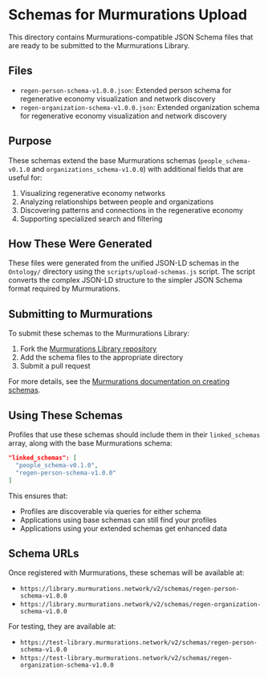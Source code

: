 # Schemas for Murmurations Upload

This directory contains Murmurations-compatible JSON Schema files that are ready to be submitted to the Murmurations Library.

## Files

- `regen-person-schema-v1.0.0.json`: Extended person schema for regenerative economy visualization and network discovery
- `regen-organization-schema-v1.0.0.json`: Extended organization schema for regenerative economy visualization and network discovery

## Purpose

These schemas extend the base Murmurations schemas (`people_schema-v0.1.0` and `organizations_schema-v1.0.0`) with additional fields that are useful for:

1. Visualizing regenerative economy networks
2. Analyzing relationships between people and organizations
3. Discovering patterns and connections in the regenerative economy
4. Supporting specialized search and filtering

## How These Were Generated

These files were generated from the unified JSON-LD schemas in the `Ontology/` directory using the `scripts/upload-schemas.js` script. The script converts the complex JSON-LD structure to the simpler JSON Schema format required by Murmurations.

## Submitting to Murmurations

To submit these schemas to the Murmurations Library:

1. Fork the [Murmurations Library repository](https://github.com/MurmurationsNetwork/MurmurationsLibrary)
2. Add the schema files to the appropriate directory
3. Submit a pull request

For more details, see the [Murmurations documentation on creating schemas](https://docs.murmurations.network/guides/creating-schemas.html).

## Using These Schemas

Profiles that use these schemas should include them in their `linked_schemas` array, along with the base Murmurations schema:

```json
"linked_schemas": [
  "people_schema-v0.1.0",
  "regen-person-schema-v1.0.0"
]
```

This ensures that:
- Profiles are discoverable via queries for either schema
- Applications using base schemas can still find your profiles
- Applications using your extended schemas get enhanced data

## Schema URLs

Once registered with Murmurations, these schemas will be available at:

- `https://library.murmurations.network/v2/schemas/regen-person-schema-v1.0.0`
- `https://library.murmurations.network/v2/schemas/regen-organization-schema-v1.0.0`

For testing, they are available at:

- `https://test-library.murmurations.network/v2/schemas/regen-person-schema-v1.0.0`
- `https://test-library.murmurations.network/v2/schemas/regen-organization-schema-v1.0.0`
